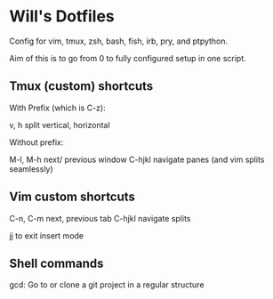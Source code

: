 # Will's Dotfiles

Config for vim, tmux, zsh, bash, fish, irb, pry, and ptpython.

Aim of this is to go from 0 to fully configured setup in one script.

## Tmux (custom) shortcuts

With Prefix (which is C-z):

v, h split vertical, horizontal

Without prefix:

M-l, M-h next/ previous window
C-hjkl navigate panes (and vim splits seamlessly)

## Vim custom shortcuts

C-n, C-m next, previous tab
C-hjkl navigate splits

jj to exit insert mode

## Shell commands

gcd: Go to or clone a git project in a regular structure

